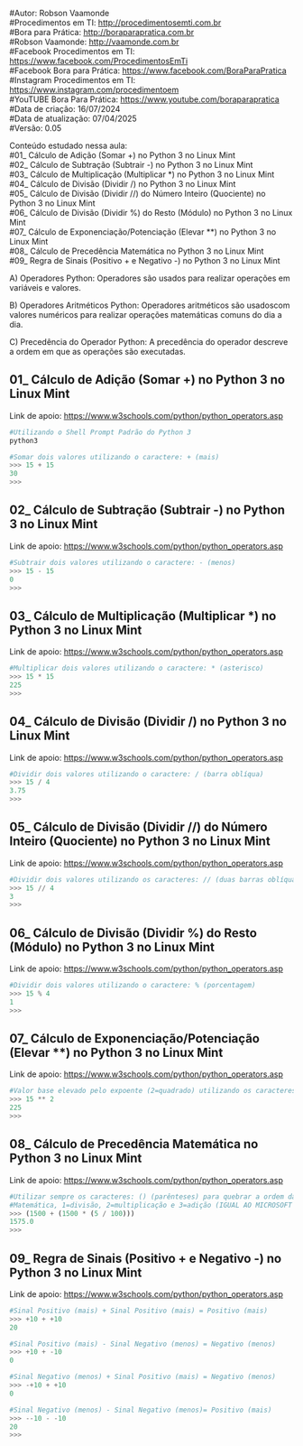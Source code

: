 #Autor: Robson Vaamonde<br>
#Procedimentos em TI: http://procedimentosemti.com.br<br>
#Bora para Prática: http://boraparapratica.com.br<br>
#Robson Vaamonde: http://vaamonde.com.br<br>
#Facebook Procedimentos em TI: https://www.facebook.com/ProcedimentosEmTi<br>
#Facebook Bora para Prática: https://www.facebook.com/BoraParaPratica<br>
#Instagram Procedimentos em TI: https://www.instagram.com/procedimentoem<br>
#YouTUBE Bora Para Prática: https://www.youtube.com/boraparapratica<br>
#Data de criação: 16/07/2024<br>
#Data de atualização: 07/04/2025<br>
#Versão: 0.05<br>

Conteúdo estudado nessa aula:<br>
#01_ Cálculo de Adição (Somar +) no Python 3 no Linux Mint<br>
#02_ Cálculo de Subtração (Subtrair -) no Python 3 no Linux Mint<br>
#03_ Cálculo de Multiplicação (Multiplicar *) no Python 3 no Linux Mint<br>
#04_ Cálculo de Divisão (Dividir /) no Python 3 no Linux Mint<br>
#05_ Cálculo de Divisão (Dividir //) do Número Inteiro (Quociente) no Python 3 no Linux Mint<br>
#06_ Cálculo de Divisão (Dividir %) do Resto (Módulo) no Python 3 no Linux Mint<br>
#07_ Cálculo de Exponenciação/Potenciação (Elevar **) no Python 3 no Linux Mint<br>
#08_ Cálculo de Precedência Matemática no Python 3 no Linux Mint<br>
#09_ Regra de Sinais (Positivo + e Negativo -) no Python 3 no Linux Mint<br>

A) Operadores Python: Operadores são usados ​​para realizar operações em variáveis ​​e valores.

B) Operadores Aritméticos Python: Operadores aritméticos são usados ​​com valores numéricos para realizar operações matemáticas comuns do dia a dia.

C) Precedência do Operador Python: A precedência do operador descreve a ordem em que as operações são executadas.

## 01_ Cálculo de Adição (Somar +) no Python 3 no Linux Mint

Link de apoio: https://www.w3schools.com/python/python_operators.asp

```bash
#Utilizando o Shell Prompt Padrão do Python 3
python3
```
```python
#Somar dois valores utilizando o caractere: + (mais)
>>> 15 + 15
30
>>>
```

## 02_ Cálculo de Subtração (Subtrair -) no Python 3 no Linux Mint

Link de apoio: https://www.w3schools.com/python/python_operators.asp

```python
#Subtrair dois valores utilizando o caractere: - (menos)
>>> 15 - 15
0
>>>
```

## 03_ Cálculo de Multiplicação (Multiplicar *) no Python 3 no Linux Mint

Link de apoio: https://www.w3schools.com/python/python_operators.asp

```python
#Multiplicar dois valores utilizando o caractere: * (asterisco)
>>> 15 * 15
225
>>>
```

## 04_ Cálculo de Divisão (Dividir /) no Python 3 no Linux Mint

Link de apoio: https://www.w3schools.com/python/python_operators.asp

```python
#Dividir dois valores utilizando o caractere: / (barra oblíqua)
>>> 15 / 4
3.75
>>>
```

## 05_ Cálculo de Divisão (Dividir //) do Número Inteiro (Quociente) no Python 3 no Linux Mint

Link de apoio: https://www.w3schools.com/python/python_operators.asp

```python
#Dividir dois valores utilizando os caracteres: // (duas barras oblíqua)
>>> 15 // 4
3
>>>
```

## 06_ Cálculo de Divisão (Dividir %) do Resto (Módulo) no Python 3 no Linux Mint

Link de apoio: https://www.w3schools.com/python/python_operators.asp

```python
#Dividir dois valores utilizando o caractere: % (porcentagem)
>>> 15 % 4
1
>>>
```

## 07_ Cálculo de Exponenciação/Potenciação (Elevar **) no Python 3 no Linux Mint

Link de apoio: https://www.w3schools.com/python/python_operators.asp

```python
#Valor base elevado pelo expoente (2=quadrado) utilizando os caracteres: ** (dois asterisco)
>>> 15 ** 2
225
>>>
```

## 08_ Cálculo de Precedência Matemática no Python 3 no Linux Mint

Link de apoio: https://www.w3schools.com/python/python_operators.asp

```python
#Utilizar sempre os caracteres: () (parênteses) para quebrar a ordem da precedência
#Matemática, 1=divisão, 2=multiplicação e 3=adição (IGUAL AO MICROSOFT OFFICE EXCEL)
>>> (1500 + (1500 * (5 / 100)))
1575.0
>>>
```

## 09_ Regra de Sinais (Positivo + e Negativo -) no Python 3 no Linux Mint

Link de apoio: https://www.w3schools.com/python/python_operators.asp

```python
#Sinal Positivo (mais) + Sinal Positivo (mais) = Positivo (mais)
>>> +10 + +10
20

#Sinal Positivo (mais) - Sinal Negativo (menos) = Negativo (menos)
>>> +10 + -10
0

#Sinal Negativo (menos) + Sinal Positivo (mais) = Negativo (menos)
>>> -+10 + +10
0

#Sinal Negativo (menos) - Sinal Negativo (menos)= Positivo (mais)
>>> --10 - -10   
20
>>>
```